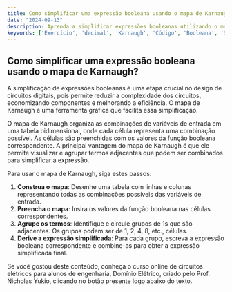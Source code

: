 ```yaml
---
title: Como simplificar uma expressão booleana usando o mapa de Karnaugh?
date: "2024-09-13"
description: Aprenda a simplificar expressões booleanas utilizando o mapa de Karnaugh em circuitos digitais.
keywords: ['Exercício', 'decimal', 'Karnaugh', 'Código', 'Booleana', 'Simplificação', 'Digital']
---
```


## Como simplificar uma expressão booleana usando o mapa de Karnaugh?

A simplificação de expressões booleanas é uma etapa crucial no design de circuitos digitais, pois permite reduzir a complexidade dos circuitos, economizando componentes e melhorando a eficiência. O mapa de Karnaugh é uma ferramenta gráfica que facilita essa simplificação.

O mapa de Karnaugh organiza as combinações de variáveis de entrada em uma tabela bidimensional, onde cada célula representa uma combinação possível. As células são preenchidas com os valores da função booleana correspondente. A principal vantagem do mapa de Karnaugh é que ele permite visualizar e agrupar termos adjacentes que podem ser combinados para simplificar a expressão.

Para usar o mapa de Karnaugh, siga estes passos:

1. **Construa o mapa**: Desenhe uma tabela com linhas e colunas representando todas as combinações possíveis das variáveis de entrada.
2. **Preencha o mapa**: Insira os valores da função booleana nas células correspondentes.
3. **Agrupe os termos**: Identifique e circule grupos de 1s que são adjacentes. Os grupos podem ser de 1, 2, 4, 8, etc., células.
4. **Derive a expressão simplificada**: Para cada grupo, escreva a expressão booleana correspondente e combine-as para obter a expressão simplificada final.

Se você gostou deste conteúdo, conheça o curso online de circuitos elétricos para alunos de engenharia, Domínio Elétrico, criado pelo Prof. Nicholas Yukio, clicando no botão presente logo abaixo do texto.